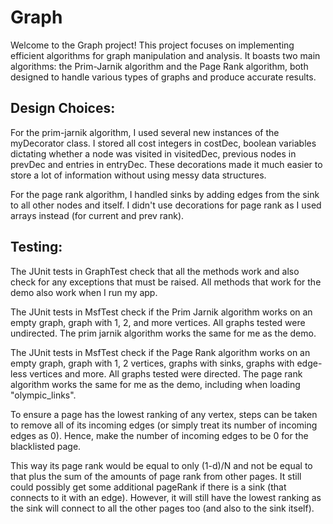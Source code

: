 # Graph

Welcome to the Graph project! This project focuses on implementing efficient algorithms for graph manipulation and analysis. It boasts two main algorithms: the Prim-Jarnik algorithm and the Page Rank algorithm, both designed to handle various types of graphs and produce accurate results.

## Design Choices:

For the prim-jarnik algorithm, I used several new instances of the myDecorator class.
I stored all cost integers in costDec, boolean variables dictating whether a node
was visited in visitedDec, previous nodes in prevDec and entries in entryDec.
These decorations made it much easier to store a lot of information without using
messy data structures.

For the page rank algorithm, I handled sinks by adding edges from the sink to all other nodes
and itself. I didn't use decorations for page rank as I used arrays instead (for current and
prev rank).

## Testing:
The JUnit tests in GraphTest check that all the methods work and also check for any exceptions
that must be raised. All methods that work for the demo also work when I run my app.

The JUnit tests in MsfTest check if the Prim Jarnik algorithm works on an empty graph, graph
with 1, 2, and more vertices. All graphs tested were undirected. The prim jarnik algorithm
works the same for me as the demo.

The JUnit tests in MsfTest check if the Page Rank algorithm works on an empty graph, graph
with 1, 2 vertices, graphs with sinks, graphs with edge-less vertices and more.
All graphs tested were directed. The page rank algorithm works the same for me as the demo,
including when loading "olympic_links".

To ensure a page has the lowest ranking of any vertex, steps can be taken to remove
all of its incoming edges (or simply treat its number of incoming edges as 0). Hence,
make the number of incoming edges to be 0 for the blacklisted page.

This way its page rank would be equal to only (1-d)/N and not be equal to that plus
the sum of the amounts of page rank from other pages. It still could possibly get
some additional pageRank if there is a sink (that connects to it with an edge).
However, it will still have the lowest ranking as the sink will connect to all the other
pages too (and also to the sink itself).
